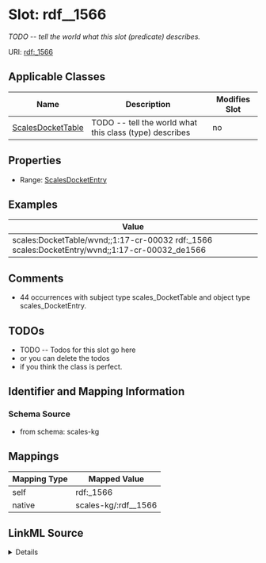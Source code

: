 

# Slot: rdf__1566


_TODO -- tell the world what this slot (predicate) describes._





URI: [rdf:_1566](http://www.w3.org/1999/02/22-rdf-syntax-ns#_1566)



<!-- no inheritance hierarchy -->





## Applicable Classes

| Name | Description | Modifies Slot |
| --- | --- | --- |
| [ScalesDocketTable](../classes/ScalesDocketTable.md) | TODO -- tell the world what this class (type) describes |  no  |







## Properties

* Range: [ScalesDocketEntry](../classes/ScalesDocketEntry.md)






## Examples

| Value |
| --- |
| scales:DocketTable/wvnd;;1:17-cr-00032 rdf:_1566 scales:DocketEntry/wvnd;;1:17-cr-00032_de1566 |

## Comments

* 44 occurrences with subject type scales_DocketTable and object type scales_DocketEntry.

## TODOs

* TODO -- Todos for this slot go here
* or you can delete the todos
* if you think the class is perfect.

## Identifier and Mapping Information







### Schema Source


* from schema: scales-kg




## Mappings

| Mapping Type | Mapped Value |
| ---  | ---  |
| self | rdf:_1566 |
| native | scales-kg/:rdf__1566 |




## LinkML Source

<details>
```yaml
name: rdf__1566
description: TODO -- tell the world what this slot (predicate) describes.
todos:
- TODO -- Todos for this slot go here
- or you can delete the todos
- if you think the class is perfect.
comments:
- 44 occurrences with subject type scales_DocketTable and object type scales_DocketEntry.
examples:
- value: scales:DocketTable/wvnd;;1:17-cr-00032 rdf:_1566 scales:DocketEntry/wvnd;;1:17-cr-00032_de1566
from_schema: scales-kg
rank: 1000
slot_uri: rdf:_1566
alias: rdf__1566
domain_of:
- scales_DocketTable
range: scales_DocketEntry

```
</details>
